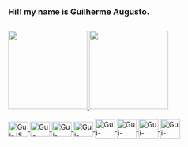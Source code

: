 ### Hi!! my name is Guilherme Augusto.

##

<div>
  <a href="https://github.com/Guilherme-px">
  <img height="160em" src="https://github-readme-stats.vercel.app/api?username=Guilherme-px&show_icons=true&theme=react&include_all_commits=true&count_private=true"/>
  <img height="160em" src="https://github-readme-stats.vercel.app/api/top-langs/?username=Guilherme-px&layout=compact&langs_count=7&theme=react"/>
</div>
<div style="display: inline_block"><br>
  <img align="center" alt="Gui-JS" height="30" width="40" src="https://icongr.am/devicon/javascript-original.svg?size=128&color=currentColor">
  <img align="center" alt="Gui-VUE" height="30" width="40" src="https://icongr.am/devicon/vuejs-original.svg?size=128&color=currentColor">
  <img align="center" alt="Gui-HTML" height="30" width="40" src="https://icongr.am/devicon/html5-original.svg?size=128&color=currentColor">
  <img align="center" alt="Gui-CSS" height="30" width="40" src="https://icongr.am/devicon/css3-original.svg?size=128&color=currentColor">
  <img align="center" alt="Gui-NODE" heigth="30" width="40" src="https://icongr.am/devicon/nodejs-original.svg?size=128&color=currentColor">
  <img align="center" alt="Gui-Postgres" heigth="30" width="40" src="https://icongr.am/devicon/postgresql-original.svg?size=128&color=currentColor">
  <img align="center" alt="Gui-Mongo" heigth="30" width="40" src="https://icongr.am/devicon/mongodb-original.svg?size=128&color=currentColor">
  <img align="center" alt="Gui-Web-Pack" heigth="30" width="40" src="https://icongr.am/devicon/webpack-original.svg?size=128&color=currentColor">
</div>
